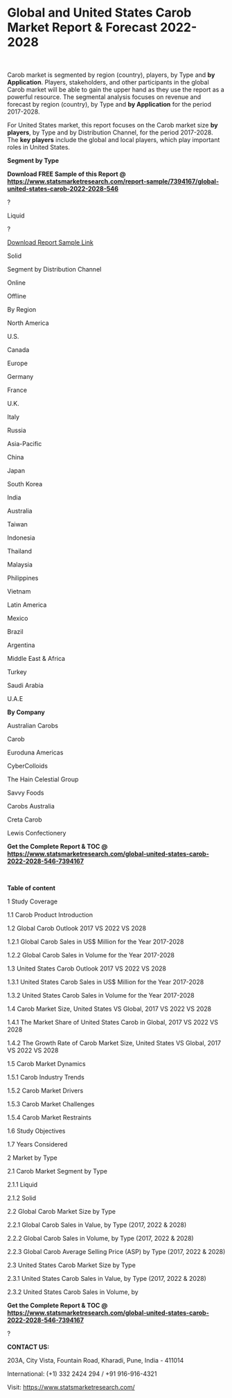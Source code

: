 <h1>Global and United States Carob Market Report & Forecast 2022-2028</h1><br/><p>Carob market is segmented by region (country), players, by Type and <strong>by Application</strong>. Players, stakeholders, and other participants in the global Carob market will be able to gain the upper hand as they use the report as a powerful resource. The segmental analysis focuses on revenue and forecast by region (country), by Type and <strong>by Application</strong> for the period 2017-2028.</p>
 
 
 
 <p>For United States market, this report focuses on the Carob market size <strong>by players</strong>, by Type and by Distribution Channel, for the period 2017-2028. The <strong>key players</strong> include the global and local players, which play important roles in United States.</p>
 
 
 
 <p><strong>Segment by Type</strong></p>
 
 
 
 <div><b>Download FREE Sample of this Report @ <a href="https://www.statsmarketresearch.com/download-free-sample/7394167/global-united-states-carob-2022-2028-546">https://www.statsmarketresearch.com/report-sample/7394167/global-united-states-carob-2022-2028-546</a></b></div>
 
 
 
 <p>? </p>
 
 
 
 <p>Liquid</p>
 
 
 
 <p>? </p>
 
 
 
 <p><a href="https://www.statsmarketresearch.com/download-free-sample/7394167/global-united-states-carob-2022-2028-546">Download Report Sample Link</a></p>
 
 
 
 <p>Solid</p>
 
 
 
 <p>Segment by Distribution Channel</p>
 
 
 
 <p>Online</p>
 
 
 
 <p>Offline</p>
 
 
 
 <p>By Region</p>
 
 
 
 <p>North America</p>
 
 
 
 <p>U.S.</p>
 
 
 
 <p>Canada</p>
 
 
 
 <p>Europe</p>
 
 
 
 <p>Germany</p>
 
 
 
 <p>France</p>
 
 
 
 <p>U.K.</p>
 
 
 
 <p>Italy</p>
 
 
 
 <p>Russia</p>
 
 
 
 <p>Asia-Pacific</p>
 
 
 
 <p>China</p>
 
 
 
 <p>Japan</p>
 
 
 
 <p>South Korea</p>
 
 
 
 <p>India</p>
 
 
 
 <p>Australia</p>
 
 
 
 <p>Taiwan</p>
 
 
 
 <p>Indonesia</p>
 
 
 
 <p>Thailand</p>
 
 
 
 <p>Malaysia</p>
 
 
 
 <p>Philippines</p>
 
 
 
 <p>Vietnam</p>
 
 
 
 <p>Latin America</p>
 
 
 
 <p>Mexico</p>
 
 
 
 <p>Brazil</p>
 
 
 
 <p>Argentina</p>
 
 
 
 <p>Middle East & Africa</p>
 
 
 
 <p>Turkey</p>
 
 
 
 <p>Saudi Arabia</p>
 
 
 
 <p>U.A.E</p>
 
 
 
 <p><strong>By Company</strong></p>
 
 
 
 <p>Australian Carobs</p>
 
 
 
 <p>Carob</p>
 
 
 
 <p>Euroduna Americas</p>
 
 
 
 <p>CyberColloids</p>
 
 
 
 <p>The Hain Celestial Group</p>
 
 
 
 <p>Savvy Foods</p>
 
 
 
 <p>Carobs Australia</p>
 
 
 
 <p>Creta Carob</p>
 
 
 
 <p>Lewis Confectionery</p>
 
 
 
 <div><b>Get the Complete Report & TOC @ <a href="https://www.statsmarketresearch.com/global-united-states-carob-2022-2028-546-7394167">https://www.statsmarketresearch.com/global-united-states-carob-2022-2028-546-7394167</a></b></div>
 
 
 
 <p><br />
 
 <b>Table of content</b></p>
 
 
 
 <p>1 Study Coverage<br />
 
 1.1 Carob Product Introduction<br />
 
 1.2 Global Carob Outlook 2017 VS 2022 VS 2028<br />
 
 1.2.1 Global Carob Sales in US$ Million for the Year 2017-2028<br />
 
 1.2.2 Global Carob Sales in Volume for the Year 2017-2028<br />
 
 1.3 United States Carob Outlook 2017 VS 2022 VS 2028<br />
 
 1.3.1 United States Carob Sales in US$ Million for the Year 2017-2028<br />
 
 1.3.2 United States Carob Sales in Volume for the Year 2017-2028<br />
 
 1.4 Carob Market Size, United States VS Global, 2017 VS 2022 VS 2028<br />
 
 1.4.1 The Market Share of United States Carob in Global, 2017 VS 2022 VS 2028<br />
 
 1.4.2 The Growth Rate of Carob Market Size, United States VS Global, 2017 VS 2022 VS 2028<br />
 
 1.5 Carob Market Dynamics<br />
 
 1.5.1 Carob Industry Trends<br />
 
 1.5.2 Carob Market Drivers<br />
 
 1.5.3 Carob Market Challenges<br />
 
 1.5.4 Carob Market Restraints<br />
 
 1.6 Study Objectives<br />
 
 1.7 Years Considered<br />
 
 2 Market by Type<br />
 
 2.1 Carob Market Segment by Type<br />
 
 2.1.1 Liquid<br />
 
 2.1.2 Solid<br />
 
 2.2 Global Carob Market Size by Type<br />
 
 2.2.1 Global Carob Sales in Value, by Type (2017, 2022 & 2028)<br />
 
 2.2.2 Global Carob Sales in Volume, by Type (2017, 2022 & 2028)<br />
 
 2.2.3 Global Carob Average Selling Price (ASP) by Type (2017, 2022 & 2028)<br />
 
 2.3 United States Carob Market Size by Type<br />
 
 2.3.1 United States Carob Sales in Value, by Type (2017, 2022 & 2028)<br />
 
 2.3.2 United States Carob Sales in Volume, by</p>
 
 
 
 <div><b>Get the Complete Report & TOC @ <a href="https://www.statsmarketresearch.com/global-united-states-carob-2022-2028-546-7394167">https://www.statsmarketresearch.com/global-united-states-carob-2022-2028-546-7394167</a></b></div>
 
 
 
 <p>? </p>
 
 
 
 <p><b>CONTACT US:</b><br />
 
 203A, City Vista, Fountain Road, Kharadi, Pune, India - 411014<br />
 
 International: (+1) 332 2424 294 / +91 916-916-4321<br />
 
 Visit: <a href="https://www.statsmarketresearch.com/">https://www.statsmarketresearch.com/</a></p>